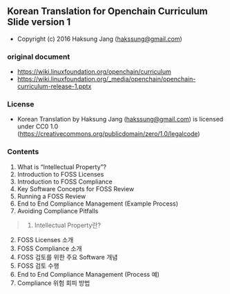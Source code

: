 ## Korean Translation for Openchain Curriculum Slide version 1
- Copyright (c) 2016 Haksung Jang (hakssung@gmail.com)

### original document
- https://wiki.linuxfoundation.org/openchain/curriculum
- https://wiki.linuxfoundation.org/_media/openchain/openchain-curriculum-release-1.pptx

### License
- Korean Translation by Haksung Jang (hakssung@gmail.com) is licensed under CC0 1.0 (https://creativecommons.org/publicdomain/zero/1.0/legalcode)

### Contents
1. What is “Intellectual Property”?
2. Introduction to FOSS Licenses
3. Introduction to FOSS Compliance
4. Key Software Concepts for FOSS Review
5. Running a FOSS Review
6. End to End Compliance Management (Example Process)
7. Avoiding Compliance Pitfalls

>1. Intellectual Property란?
2. FOSS Licenses 소개
3. FOSS Compliance 소개
4. FOSS 검토를 위한 주요 Software 개념
5. FOSS 검토 수행
6. End to End Compliance Management (Process 예)
7. Compliance 위험 회피 방법
